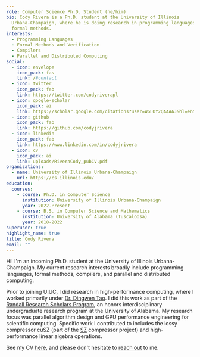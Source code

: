 ```yaml
---
role: Computer Science Ph.D. Student (he/him)
bio: Cody Rivera is a Ph.D. student at the University of Illinois
  Urbana-Champaign, where he is doing research in programming languages and
  formal methods.
interests:
  - Programming Languages
  - Formal Methods and Verification
  - Compilers
  - Parallel and Distributed Computing
social:
  - icon: envelope
    icon_pack: fas
    link: /#contact
  - icon: twitter
    icon_pack: fab
    link: https://twitter.com/codyriverapl
  - icon: google-scholar
    icon_pack: ai
    link: https://scholar.google.com/citations?user=WGLOY2QAAAAJ&hl=en&oi=ao
  - icon: github
    icon_pack: fab
    link: https://github.com/codyjrivera
  - icon: linkedin
    icon_pack: fab
    link: https://www.linkedin.com/in/codyjrivera
  - icon: cv
    icon_pack: ai
    link: uploads/RiveraCody_pubCV.pdf
organizations:
  - name: University of Illinois Urbana-Champaign
    url: https://cs.illinois.edu/
education:
  courses:
    - course: Ph.D. in Computer Science
      institution: University of Illinois Urbana-Champaign
      year: 2022-Present
    - course: B.S. in Computer Science and Mathematics
      institution: University of Alabama (Tuscaloosa)
      year: 2018-2022
superuser: true
highlight_name: true
title: Cody Rivera
email: ""
---
```

Hi! I'm an incoming Ph.D. student at the University of Illinois Urbana-Champaign. My current research interests broadly include programming languages, formal methods, compilers, and parallel and distributed computing.

Prior to joining UIUC, I did research in high-performance computing, where I worked primarily under [Dr. Dingwen Tao](https://www.dingwentao.com). I did this work as part of the [Randall Research Scholars Program](https://rrsp.ua.edu/), an honors interdisciplinary undergraduate research program at the University of Alabama. My research focus was parallel algorithm design and GPU performance engineering for scientific computing. Specific work I contributed to includes the lossy compressor cuSZ (part of the [SZ](https://szcompressor.org) compressor project) and high-performance linear algebra operations.

See my CV [here](uploads/RiveraCody_pubCV.pdf), and please don't hesitate to [reach out](#contact) to me.